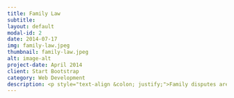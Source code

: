 ```yaml
---
title: Family Law
subtitle:
layout: default
modal-id: 2
date: 2014-07-17
img: family-law.jpeg
thumbnail: family-law.jpeg
alt: image-alt
project-date: April 2014
client: Start Bootstrap
category: Web Development
description: <p style="text-align &colon; justify;">Family disputes are emotionally draining. We understand that.</p><p style="text-align &colon; justify;">We value each other and our clients as a family does. This value prompts us to approach each Family Law case with care and attention. We don’t just offer a listening ear but provide you with experienced legal advice and services. We understand that each case is unique, and we strive to design ideal solutions based on the nature and circumstances of each case.</p><h3 style="text-decoration &colon; underline; text-align &colon; justify;" />Divorce</h3><h4 style="text-align &colon; justify;">You need to get a divorce, before remarrying</h4><p style="text-align &colon; justify;">To remarry, you need to get a divorce. It is important to speak with a lawyer to understand when you can obtain a divorce, and what you need to do to obtain a divorce. Find a competent lawyer to discuss your options before you proceed in any direction. There are certain bars to divorce and there is a statutory wait period before granting the divorce; you must be aware of all the legalities surrounding your divorce before proceeding any further.</p><p style="text-align &colon; justify;">No matter how long you have been separated for, a divorce order must be granted by the competent court before you can remarry.</p><h3 style="text-decoration &colon; underline; text-align &colon; justify;" />Parenting Plans</h3><h4 style="text-align &colon; justify;">Care for an after Separation</h4><p style="text-align &colon; justify;">When parents separate, it is important that they have a proper parenting plan. This is important for both the parents and the children. Access and custody arrangements may vary from one family to another. The common types of custody are joint, sole or shared custody.</p><h3 style="text-decoration &colon; underline; text-align &colon; justify;">Child support</h4><h4 style="text-align &colon; justify;">It is a liability of the non-custodian parent</h4><p style="text-align &colon; justify;">Child support is a liability of the parent who doesn’t have custody of the child subject to shared parenting agreement or any other applicable qualifications.</p><p style="text-align &colon; justify;">The amount of child support that must be paid depends on the paying parent’s gross income. While there are some factors that will impact the amount of child support that is payable, the following link gives you an idea of how child support is calculated <a href="http://www.justice.gc.ca/eng/fl-df/child-enfant/look-rech.asp">http://www.justice.gc.ca/eng/fl-df/child-enfant/look-rech.asp</a></p><p style="text-align &colon; justify;">The child support order is usually enforced by Family Responsibility office (‘FRO”)</p><h3 style="text-decoration &colon; underline; text-align &colon; justify;" />Resolving Family Law Issues</h3><p style="text-align &colon; justify;">There are many different options for resolving family law disputes. We work with our clients to pursue the best course of action to resolve their issues, based on a consideration of the issues at stake, the positions of the parties and the costs associated with each process.</p><h4 style="text-align &colon; justify;">Mediation:</h4><p style="text-align &colon; justify;">Mediation involves bringing in a neutral third-party to help the parties resolve the issues between them. A mediator is not a judge but is someone who can help the parties work through their issues and agree on a resolution. Before initiating the mediation process, both sides need to consent to mediation, as a solution. If both parties are willing to resolve their issues by mediation, this can be a less expensive and quicker process than resorting to the courts.</p><h4 style="text-align &colon; justify;">Collaborative Law:</h4><p style="text-align &colon; justify;">Collaborative law involves the parties retaining competent legal representation to help them resolve their issues. Each party signs an agreement of participation. This method of resolution works when the parties can communicate with one another, and both wish to resolve their issues in an amicable manner. To reach an agreeable solution, both sides with their lawyer(s) may need to attend several meetings.</p><p style="text-align &colon; justify;">It is usually a cost-effective and speedy process.</p><h4 style="text-align &colon; justify;">Arbitration:</h4><p style="text-align &colon; justify;">Arbitration is like hiring a private judge. The arbitrator is usually a retired Judge or senior lawyer and is qualified to conduct the arbitration. The parties each hire legal representation and they share the cost of the arbitrator. An arbitration proceeds very much like a case in court, but it can usually be completed faster. Arbitration also offers the benefit of being confidential.</p><p style="text-align &colon; justify;">If you desire early dates and a speedy process, arbitration may be the right approach, but it will cost you more.</p><h4 style="text-align &colon; justify;">Adversarial system</h4><p style="text-align &colon; justify;">This is the Court system. It is typically lengthier and more time-consuming than any of the other options. It is possible to proceed with the other options, e.g., mediation, arbitration, or collaborative law, even if you are also proceeding through the court system. For example, even though you are dealing with the issues in the court, you may try to resolve some or all the issues through mediation.</p>
---
```


